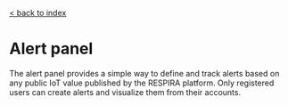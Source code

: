 [< back to index](../../README.md)

# Alert panel

The alert panel provides a simple way to define and track alerts based on any public IoT value published by the RESPIRA platform. Only registered users can create alerts and visualize them from their accounts.
